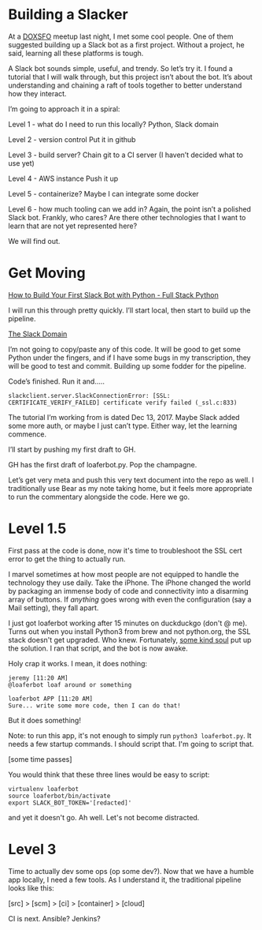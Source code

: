 # Building a Slacker
At a [DOXSFO](https://www.meetup.com/DevOps-Exchange-SanFrancisco) meetup last night, I met some cool people. One of them suggested building up a Slack bot as a first project. Without a project, he said, learning all these platforms is tough.

A Slack bot sounds simple, useful, and trendy. So let’s try it. I found a tutorial that I will walk through, but this project isn’t about the bot. It’s about understanding and chaining a raft of tools together to better understand how they interact.

I’m going to approach it in a spiral:

Level 1 - what do I need to run this locally?
Python, Slack domain

Level 2 - version control
Put it in github

Level 3 - build server?
Chain git to a CI server (I haven’t decided what to use yet)

Level 4 - AWS instance
Push it up

Level 5 - containerize?
Maybe I can integrate some docker

Level 6 - how much tooling can we add in?
Again, the point isn’t a polished Slack bot. Frankly, who cares? Are there other technologies that I want to learn that are not yet represented here?

We will find out.

# Get Moving

[How to Build Your First Slack Bot with Python - Full Stack Python](https://www.fullstackpython.com/blog/build-first-slack-bot-python.html)

I will run this through pretty quickly. I’ll start local, then start to build up the pipeline.

[The Slack Domain](loaferbot.slack.com)

I’m not going to copy/paste any of this code. It will be good to get some Python under the fingers, and if I have some bugs in my transcription, they will be good to test and commit. Building up some fodder for the pipeline.

Code’s finished. Run it and…..
```
slackclient.server.SlackConnectionError: [SSL: CERTIFICATE_VERIFY_FAILED] certificate verify failed (_ssl.c:833)
```

The tutorial I’m working from is dated Dec 13, 2017. Maybe Slack added some more auth, or maybe I just can’t type. Either way, let the learning commence.

I’ll start by pushing my first draft to GH.

GH has the first draft of loaferbot.py. Pop the champagne.

Let’s get very meta and push this very text document into the repo as well. I traditionally use Bear as my note taking home, but it feels more appropriate to run the commentary alongside the code. Here we go.

# Level 1.5
First pass at the code is done, now it's time to troubleshoot the SSL cert error to get the thing to actually run.

I marvel sometimes at how most people are not equipped to handle the technology they use daily.
Take the iPhone. The iPhone changed the world by packaging an immense body of code and connectivity into a disarming array of buttons. If _anything_ goes wrong with even the configuration (say a Mail setting), they fall apart.

I just got loaferbot working after 15 minutes on duckduckgo (don't @ me). Turns out when you install Python3 from brew and not python.org, the SSL stack doesn't get upgraded. Who knew. Fortunately, [some kind soul](https://stackoverflow.com/questions/44649449/brew-installation-of-python-3-6-1-ssl-certificate-verify-failed-certificate#44649450) put up the solution. I ran that script, and the bot is now awake.

Holy crap it works. 
I mean, it does nothing:

```
jeremy [11:20 AM]
@loaferbot loaf around or something

loaferbot APP [11:20 AM]
Sure... write some more code, then I can do that!
```

But it does something!

Note: to run this app, it's not enough to simply run `python3 loaferbot.py`. It needs a few startup commands. I should script that. 
I'm going to script that.

[some time passes]

You would think that these three lines would be easy to script:

```
virtualenv loaferbot
source loaferbot/bin/activate
export SLACK_BOT_TOKEN='[redacted]'
```

and yet it doesn't go. Ah well. Let's not become distracted.

# Level 3
Time to actually dev some ops (op some dev?). Now that we have a humble app locally, I need a few tools. As I understand it, the traditional pipeline looks like this:

[src] > [scm] > [ci] > [container] > [cloud]

CI is next. Ansible? Jenkins? 
